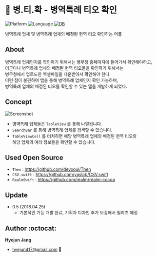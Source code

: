 # :man: 병.티.확 - 병역특례 티오 확인
![Platform](https://img.shields.io/badge/platform-iOS-blue.svg)
![Language](https://img.shields.io/badge/Language-Swift-red.svg)
[![DB](https://img.shields.io/badge/Database-Realm-green.svg)](https://realm.io/products/realm-mobile-database/)

병역특례 업체 및 병역특례 업체의 배정된 현역 티오 확인하는 어플


## About
병역특례 업체인지를 학인하기 위해서는 병무청 홈페이지에 들어가서 확인해야하고,<br>
더군다나 병역특례 업체의 배정된 현역 티오들을 확인하기 위해서는<br>
병무청에서 업로드한 엑셀파일을 다운받아서 확인해야 한다.<br>
이런 점이 불편하여 앱을 통해 병역특례 업체인지 확인 가능하며,<br>
병역특례 업체의 배정된 티오를 확인할 수 있는 앱을 개발하게 되었다.<br>


## Concept
![Screenshot](http://jhyejun.com/assets/images/project/military-to/screenshot-slide.png)

- 병역특례 업체들은 `TableView` 를 통해 나열됩니다.
- `SearchBar` 를 통해 병역특례 업체를 검색할 수 있습니다.
- `TableViewCell` 를 터치하면 해당 병역특례 업체의 배정된 현역 티오와<br>
해당 업체의 여러 정보들을 확인할 수 있습니다.


## Used Open Source
- `Then` : https://github.com/devxoul/Then
- `CSV.swift` : https://github.com/yaslab/CSV.swift
- `RealmSwift` : https://github.com/realm/realm-cocoa


## Update
- 0.5 (2018.04.25)
    - 기본적인 기능 개발 완료, 기획과 디자인 추가 보강해서 릴리즈 예정


## Author :octocat:
**Hyejun Jang**
- hyejun417@gmail.com :email:

